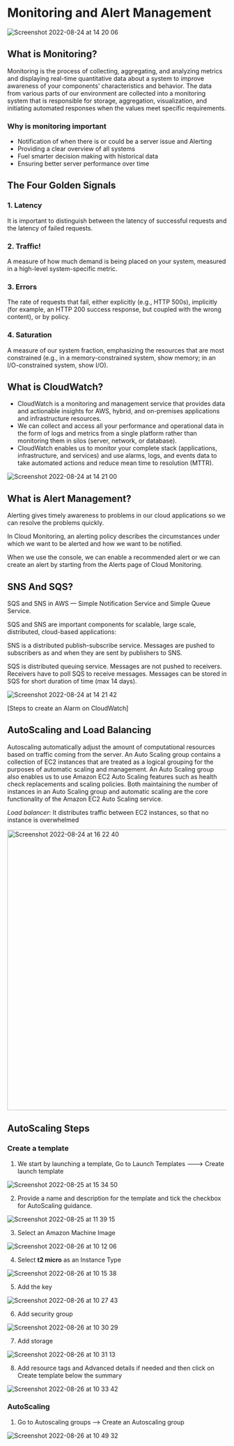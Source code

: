 # Monitoring and Alert Management

![Screenshot 2022-08-24 at 14 20 06](https://user-images.githubusercontent.com/102330725/186428948-2d7e0aa5-547b-43fc-aa1d-9b3660dff26d.png)

## What is Monitoring?

Monitoring is the process of collecting, aggregating, and analyzing metrics and displaying real-time quantitative data about a system to improve awareness of your components’ characteristics and behavior.
The data from various parts of our environment are collected into a monitoring system that is responsible for storage, aggregation, visualization, and initiating automated responses when the values meet specific requirements.

### Why is monitoring important

- Notification of when there is or could be a server issue and Alerting
- Providing a clear overview of all systems
- Fuel smarter decision making with historical data
- Ensuring better server performance over time

## The Four Golden Signals

### 1. Latency

It is important to distinguish between the latency of successful requests and the latency of failed requests.

### 2. Traffic!

A measure of how much demand is being placed on your system, measured in a high-level system-specific metric.

### 3. Errors

The rate of requests that fail, either explicitly (e.g., HTTP 500s), implicitly (for example, an HTTP 200 success response, but coupled with the wrong content), or by policy.

### 4. Saturation

A measure of our system fraction, emphasizing the resources that are most constrained (e.g., in a memory-constrained system, show memory; in an I/O-constrained system, show I/O).

## What is CloudWatch?

- CloudWatch is a monitoring and management service that provides data and actionable insights for AWS, hybrid, and on-premises applications and infrastructure resources.
- We can collect and access all your performance and operational data in the form of logs and metrics from a single platform rather than monitoring them in silos (server, network, or database).
- CloudWatch enables us to monitor your complete stack (applications, infrastructure, and services) and use alarms, logs, and events data to take automated actions and reduce mean time to resolution (MTTR).

![Screenshot 2022-08-24 at 14 21 00](https://user-images.githubusercontent.com/102330725/186429139-0a525837-11f3-44b3-82cd-3692af5fc731.png)

## What is Alert Management?

Alerting gives timely awareness to problems in our cloud applications so we can resolve the problems quickly.

In Cloud Monitoring, an alerting policy describes the circumstances under which we want to be alerted and how we want to be notified.

When we use the console, we can enable a recommended alert or we can create an alert by starting from the Alerts page of Cloud Monitoring.

## SNS And SQS?

SQS and SNS in AWS — Simple Notification Service and Simple Queue Service.

SQS and SNS are important components for scalable, large scale, distributed, cloud-based applications:

SNS is a distributed publish-subscribe service. Messages are pushed to subscribers as and when they are sent by publishers to SNS.

SQS is distributed queuing service. Messages are not pushed to receivers. Receivers have to poll SQS to receive messages. Messages can be stored in SQS for short duration of time (max 14 days).

![Screenshot 2022-08-24 at 14 21 42](https://user-images.githubusercontent.com/102330725/186429313-37421268-ecc7-46a3-a9de-8f8b12452863.png)

[Steps to create an Alarm on CloudWatch]

## AutoScaling and Load Balancing

Autoscaling automatically adjust the amount of computational resources based on traffic coming from the server.
An Auto Scaling group contains a collection of EC2 instances that are treated as a logical grouping for the purposes of automatic scaling and management. An Auto Scaling group also enables us to use Amazon EC2 Auto Scaling features such as health check replacements and scaling policies. Both maintaining the number of instances in an Auto Scaling group and automatic scaling are the core functionality of the Amazon EC2 Auto Scaling service.

_Load balancer_: It distributes traffic between EC2 instances, so that no instance is overwhelmed

<img width="643" alt="Screenshot 2022-08-24 at 16 22 40" src="https://user-images.githubusercontent.com/102330725/186457937-588c84b1-5e5f-458a-8781-79965d6f61e9.png">

## AutoScaling Steps

### Create a template

1. We start by launching a template, Go to Launch Templates ---> Create launch template

![Screenshot 2022-08-25 at 15 34 50](https://user-images.githubusercontent.com/102330725/186865060-af0f073d-bdab-4281-bfeb-0838d74ccd05.png)

2. Provide a name and description for the template and tick the checkbox for AutoScaling guidance.

![Screenshot 2022-08-25 at 11 39 15](https://user-images.githubusercontent.com/102330725/186869409-89cd810c-e0e7-4c11-9ea4-8fd7bcdd0186.png)

3. Select an Amazon Machine Image

![Screenshot 2022-08-26 at 10 12 06](https://user-images.githubusercontent.com/102330725/186870546-3f9ca791-9813-4dea-af13-d08fe040ee76.png)

4. Select **t2 micro** as an Instance Type

![Screenshot 2022-08-26 at 10 15 38](https://user-images.githubusercontent.com/102330725/186871173-9ce2853e-a6dc-4205-945a-ed50722e7d3f.png)

5. Add the key

![Screenshot 2022-08-26 at 10 27 43](https://user-images.githubusercontent.com/102330725/186873622-909eb4f5-5721-4494-8ca1-8faa666fca17.png)

6. Add security group

![Screenshot 2022-08-26 at 10 30 29](https://user-images.githubusercontent.com/102330725/186874235-395d22b4-12b1-4441-aaad-4826ea3c66ed.png)

7. Add storage

![Screenshot 2022-08-26 at 10 31 13](https://user-images.githubusercontent.com/102330725/186874462-431c1762-b08c-40c2-8dee-62d627e35eaa.png)

8. Add resource tags and Advanced details if needed and then click on Create template below the summary

![Screenshot 2022-08-26 at 10 33 42](https://user-images.githubusercontent.com/102330725/186875443-cad19188-a5d5-4697-b174-7b496fd2c9cf.png)

### AutoScaling

1. Go to Autoscaling groups --> Create an Autoscaling group

![Screenshot 2022-08-26 at 10 49 32](https://user-images.githubusercontent.com/102330725/186891032-bce78964-c3f4-439e-8c7a-4ad69dc04842.png)
